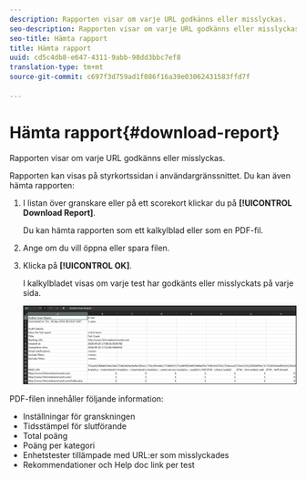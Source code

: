 ```yaml
---
description: Rapporten visar om varje URL godkänns eller misslyckas.
seo-description: Rapporten visar om varje URL godkänns eller misslyckas.
seo-title: Hämta rapport
title: Hämta rapport
uuid: cd5c4db8-e647-4311-9abb-98dd3bbc7ef8
translation-type: tm+mt
source-git-commit: c697f3d759ad1f086f16a39e03062431583ffd7f

---
```



# Hämta rapport{#download-report}

Rapporten visar om varje URL godkänns eller misslyckas.

Rapporten kan visas på styrkortssidan i användargränssnittet. Du kan även hämta rapporten:

1. I listan över granskare eller på ett scorekort klickar du på **[!UICONTROL Download Report]**.

   Du kan hämta rapporten som ett kalkylblad eller som en PDF-fil.
1. Ange om du vill öppna eller spara filen.

1. Klicka på **[!UICONTROL OK]**.

   I kalkylbladet visas om varje test har godkänts eller misslyckats på varje sida.

   ![](assets/sheet.png)

PDF-filen innehåller följande information:

* Inställningar för granskningen
* Tidsstämpel för slutförande
* Total poäng
* Poäng per kategori
* Enhetstester tillämpade med URL:er som misslyckades
* Rekommendationer och Help doc link per test
